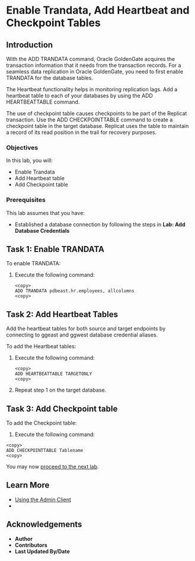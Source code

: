 # Enable Trandata, Add Heartbeat and Checkpoint Tables

## Introduction

With the ADD TRANDATA command, Oracle GoldenGate acquires the transaction information that it needs from the transaction records. For a seamless data replication in Oracle GoldenGate, you need to first enable TRANDATA for the database tables.

The Heartbeat functionality helps in monitoring replication lags. Add a heartbeat table to each of your databases by using the ADD HEARTBEATTABLE command.

The use of checkpoint table causes checkpoints to be part of the Replicat transaction. Use the ADD CHECKPOINTTABLE command to create a checkpoint table in the target database. Replicat uses the table to maintain a record of its read position in the trail for recovery purposes.


### Objectives
In this lab, you will:
* Enable Trandata
* Add Heartbeat table
* Add Checkpoint table

### Prerequisites
This lab assumes that you have:
* Established a database connection by following the steps in **Lab: Add Database Credentials**

## Task 1: Enable TRANDATA

To enable TRANDATA:

1. Execute the following command:

    ```
    <copy>
    ADD TRANDATA pdbeast.hr.employees, allcolumns
    <copy>
    ```


## Task 2: Add Heartbeat Tables
Add the heartbeat tables for both source and target endpoints by connecting to ggeast and ggwest database credential aliases.

To add the Heartbeat tables:

1. Execute the following command:

    ```
    <copy>
    ADD HEARTBEATTABLE TARGETONLY
    <copy>

    ```
2. Repeat step 1 on the target database.

## Task 3: Add Checkpoint table

To add the Checkpoint table:

1. Execute the following command:

  ```
  <copy>
  ADD CHECKPOINTTABLE Tablename
  <copy>
  
  ```

You may now [proceed to the next lab](#next).


## Learn More
* [Using the Admin Client](https://docs.oracle.com/en/middleware/goldengate/core/21.1/admin/getting-started-oracle-goldengate-process-interfaces.html#GUID-84B33389-0594-4449-BF1A-A496FB1EDB29)
*

## Acknowledgements
* **Author**
* **Contributors**
* **Last Updated By/Date**
